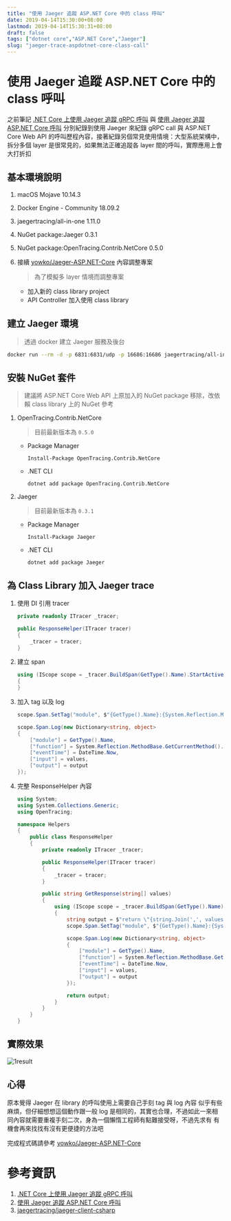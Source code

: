 ```yaml
---
title: "使用 Jaeger 追蹤 ASP.NET Core 中的 class 呼叫"
date: 2019-04-14T15:30:00+08:00
lastmod: 2019-04-14T15:30:31+08:00
draft: false
tags: ["dotnet core","ASP.NET Core","Jaeger"]
slug: "jaeger-trace-aspdotnet-core-class-call"
---
```

# 使用 Jaeger 追蹤 ASP.NET Core 中的 class 呼叫
之前筆記 [.NET Core 上使用 Jaeger 追蹤 gRPC 呼叫](https://blog.yowko.com/dotnet-core-jaeger-grpc/) 與 [使用 Jaeger 追蹤 ASP.NET Core 呼叫](https://blog.yowko.com/jaeger-trace-aspdotnet-core/) 分別紀錄到使用 Jaeger 來紀錄 gRPC call 與 ASP.NET Core Web API 的呼叫歷程內容，接著紀錄另個常見使用情境：大型系統架構中，拆分多個 layer 是很常見的，如果無法正確追蹤各 layer 間的呼叫，實際應用上會大打折扣

## 基本環境說明
1. macOS Mojave 10.14.3
2. Docker Engine - Community 18.09.2
3. jaegertracing/all-in-one 1.11.0
4. NuGet package:Jaeger 0.3.1
5. NuGet package:OpenTracing.Contrib.NetCore 0.5.0
6. 接續 [yowko/Jaeger-ASP.NET-Core](https://github.com/yowko/Jaeger-ASP.NET-Core) 內容調整專案

    > 為了模擬多 layer 情境而調整專案
    
    - 加入新的 class library project
    - API Controller 加入使用 class library 

## 建立 Jaeger 環境

> 透過 docker 建立 Jaeger 服務及後台

```bash
docker run --rm -d -p 6831:6831/udp -p 16686:16686 jaegertracing/all-in-one
```

## 安裝 NuGet 套件

> 建議將 ASP.NET Core Web API 上原加入的 NuGet package 移除，改依賴 class library 上的 NuGet 參考

1. OpenTracing.Contrib.NetCore

    > 目前最新版本為 `0.5.0`

    - Package Manager

        ```
        Install-Package OpenTracing.Contrib.NetCore
        ```

    - .NET CLI

        ```
        dotnet add package OpenTracing.Contrib.NetCore
        ```

2. Jaeger

    > 目前最新版本為 `0.3.1`

    - Package Manager
    
        ```
        Install-Package Jaeger
        ```
    
    - .NET CLI

        ```
        dotnet add package Jaeger
        ```

## 為 Class Library 加入 Jaeger trace

1. 使用 DI 引用 tracer

    ```cs
    private readonly ITracer _tracer;

    public ResponseHelper(ITracer tracer)
    {
        _tracer = tracer;
    }
    ```

2. 建立 span

    ```cs
    using (IScope scope = _tracer.BuildSpan(GetType().Name).StartActive(finishSpanOnDispose: true))
    {
    }
    ```
3. 加入 tag 以及 log

    ```cs
    scope.Span.SetTag("module", $"{GetType().Name}:{System.Reflection.MethodBase.GetCurrentMethod().Name}");

    scope.Span.Log(new Dictionary<string, object>
    {
        ["module"] = GetType().Name,
        ["function"] = System.Reflection.MethodBase.GetCurrentMethod().Name,
        ["eventTime"] = DateTime.Now,
        ["input"] = values,
        ["output"] = output
    });
    ```
4. 完整 ResponseHelper 內容

    ```cs
    using System;
    using System.Collections.Generic;
    using OpenTracing;

    namespace Helpers
    {
        public class ResponseHelper
        {
            private readonly ITracer _tracer;

            public ResponseHelper(ITracer tracer)
            {
                _tracer = tracer;
            }

            public string GetResponse(string[] values)
            {
                using (IScope scope = _tracer.BuildSpan(GetType().Name).StartActive(finishSpanOnDispose: true))
                {
                    string output = $"return \"{string.Join(',', values)}\" @ {DateTimeOffset.UtcNow}";
                    scope.Span.SetTag("module", $"{GetType().Name}:{System.Reflection.MethodBase.GetCurrentMethod().Name}");

                    scope.Span.Log(new Dictionary<string, object>
                    {
                        ["module"] = GetType().Name,
                        ["function"] = System.Reflection.MethodBase.GetCurrentMethod().Name,
                        ["eventTime"] = DateTime.Now,
                        ["input"] = values,
                        ["output"] = output
                    });

                    return output;
                }
            }
        }
    }
    ```

## 實際效果

![1result](https://user-images.githubusercontent.com/3851540/56089942-209d5800-5ecd-11e9-9fd8-69d080d775da.png)

## 心得
原本覺得 Jaeger 在 library 的呼叫使用上需要自己手刻 tag 與 log 內容  似乎有些麻煩，但仔細想想這個動作跟一般 log 是相同的，其實也合理，不過如此一來相同內容就需要重複手刻二次，身為一個懶惰工程師有點難接受呀，不過先求有  有機會再來找找有沒有更便捷的方法吧

完成程式碼請參考 [yowko/Jaeger-ASP.NET-Core](https://github.com/yowko/Jaeger-ASP.NET-Core)

# 參考資訊

1. [.NET Core 上使用 Jaeger 追蹤 gRPC 呼叫](https://blog.yowko.com/dotnet-core-jaeger-grpc/)
2. [使用 Jaeger 追蹤 ASP.NET Core 呼叫](https://blog.yowko.com/jaeger-trace-aspdotnet-core/)
3. [jaegertracing/jaeger-client-csharp](https://github.com/jaegertracing/jaeger-client-csharp)